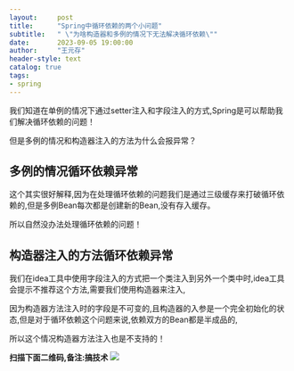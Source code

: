 ```yaml
---
layout:     post
title:      "Spring中循环依赖的两个小问题"
subtitle:   " \"为啥构造器和多例的情况下无法解决循环依赖\""
date:       2023-09-05 19:00:00
author:     "王元存"
header-style: text
catalog: true
tags:
- spring
---
```


我们知道在单例的情况下通过setter注入和字段注入的方式,Spring是可以帮助我们解决循环依赖的问题！

但是多例的情况和构造器注入的方法为什么会报异常？

多例的情况循环依赖异常
------

这个其实很好解释,因为在处理循环依赖的问题我们是通过三级缓存来打破循环依赖的,但是多例Bean每次都是创建新的Bean,没有存入缓存。

所以自然没办法处理循环依赖的问题！

构造器注入的方法循环依赖异常
------

我们在idea工具中使用字段注入的方式把一个类注入到另外一个类中时,idea工具会提示不推荐这个方法,需要我们使用构造器来注入,

因为构造器方法注入时的字段是不可变的,且构造器的入参是一个完全初始化的状态,但是对于循环依赖这个问题来说,依赖双方的Bean都是半成品的,

所以这个情况构造器方法注入也是不支持的！

**扫描下面二维码,备注:搞技术**
![](http://www.wyctech.work/img/wechat.png)